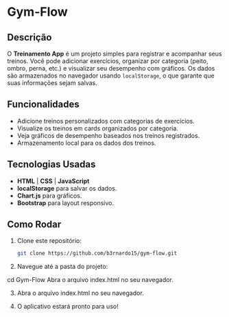# Gym-Flow

## Descrição

O **Treinamento App** é um projeto simples para registrar e acompanhar seus treinos. Você pode adicionar exercícios, organizar por categoria (peito, ombro, perna, etc.) e visualizar seu desempenho com gráficos. Os dados são armazenados no navegador usando `localStorage`, o que garante que suas informações sejam salvas.

## Funcionalidades

- Adicione treinos personalizados com categorias de exercícios.
- Visualize os treinos em cards organizados por categoria.
- Veja gráficos de desempenho baseados nos treinos registrados.
- Armazenamento local para os dados dos treinos.

## Tecnologias Usadas

- **HTML** | **CSS** | **JavaScript**
- **localStorage** para salvar os dados.
- **Chart.js** para gráficos.
- **Bootstrap** para layout responsivo.

## Como Rodar

1. Clone este repositório:

   ```bash
   git clone https://github.com/b3rnardo15/gym-flow.git


2. Navegue até a pasta do projeto:

cd Gym-Flow
Abra o arquivo index.html no seu navegador.

3. Abra o arquivo index.html no seu navegador.

4. O aplicativo estará pronto para uso!
